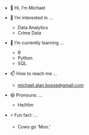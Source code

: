 - 👋 Hi, I’m Michael

- 👀 I’m interested in ...
  - Data Analytics
  - Crime Data

- 🌱 I’m currently learning ...
  - R
  - Python
  - SQL

- 📫 How to reach me ...
  - michael.alan.bosse@gmail.com

- 😄 Pronouns: ...
  - He/Him

- ⚡ Fun fact: ...
  - Cows go 'Moo.'

<!---
Gooeybearz/Gooeybearz is a ✨ special ✨ repository because its `README.md` (this file) appears on your GitHub profile.
You can click the Preview link to take a look at your changes.
--->
